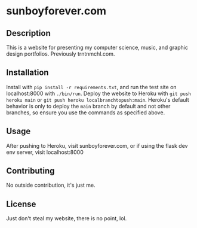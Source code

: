 # sunboyforever.com

## Description

This is a website for presenting my computer science, music, and graphic design portfolios. Previously trntnmchl.com.

## Installation

Install with `pip install -r requirements.txt`, and run the test site on localhost:8000 with `./bin/run`. 
Deploy the website to Heroku with `git push heroku main` or `git push heroku localbranchtopush:main`.
Heroku's default behavior is only to deploy the `main` branch by default and not other branches, so ensure you use the commands as specified above.

## Usage

After pushing to Heroku, visit sunboyforever.com, or if using the flask dev env server, visit localhost:8000

## Contributing

No outside contribution, it's just me.

## License

Just don't steal my website, there is no point, lol.